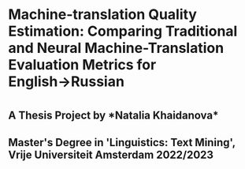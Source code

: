 <h1>Machine-translation Quality Estimation: Comparing Traditional and Neural Machine-Translation Evaluation Metrics for English→Russian<h1>
  
<h2>A Thesis Project by *Natalia Khaidanova*<h2>
  
<h2>Master's Degree in 'Linguistics: Text Mining', Vrije Universiteit Amsterdam 2022/2023<h2>



